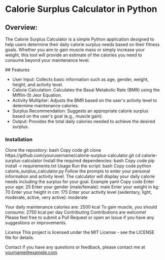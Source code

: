 # Calorie Surplus Calculator in Python
## Overview:
<p>The Calorie Surplus Calculator is a simple Python application designed to help users determine their daily calorie surplus needs based on their fitness goals. Whether you aim to gain muscle mass or simply increase your weight, this tool will provide an estimate of the calories you need to consume beyond your maintenance level.</p>
## Features
<ul>
<li>User Input: Collects basic information such as age, gender, weight, height, and activity level.</li>
<li>Calorie Calculation: Calculates the Basal Metabolic Rate (BMR) using the Mifflin-St Jeor Equation.</li>
<li>Activity Multiplier: Adjusts the BMR based on the user's activity level to determine maintenance calories.</li>
<li>Surplus Recommendation: Suggests an appropriate calorie surplus based on the user's goal (e.g., muscle gain).</li>
<li>Output: Provides the total daily calories needed to achieve the desired surplus.</li>
</ul>
<h3>Installation</h3>
Clone the repository:
bash
Copy code
git clone https://github.com/yourusername/calorie-surplus-calculator.git
cd calorie-surplus-calculator
Install the required dependencies:
bash
Copy code
pip install -r requirements.txt
Usage
Run the script:
bash
Copy code
python calorie_surplus_calculator.py
Follow the prompts to enter your personal information and activity level.
The calculator will display your daily calorie needs including the surplus for your goal.
Example
yaml
Copy code
Enter your age: 25
Enter your gender (male/female): male
Enter your weight in kg: 70
Enter your height in cm: 175
Enter your activity level (sedentary, light, moderate, active, very active): moderate

Your daily maintenance calories are: 2500 kcal
To gain muscle, you should consume: 2750 kcal per day
Contributing
Contributions are welcome! Please feel free to submit a Pull Request or open an Issue if you have any suggestions or improvements.

License
This project is licensed under the MIT License - see the LICENSE file for details.

Contact
If you have any questions or feedback, please contact me at yourname@example.com.
